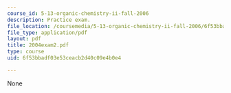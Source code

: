```yaml
---
course_id: 5-13-organic-chemistry-ii-fall-2006
description: Practice exam.
file_location: /coursemedia/5-13-organic-chemistry-ii-fall-2006/6f53bbadf03e53ceacb2d40c09e4b0e4_2004exam2.pdf
file_type: application/pdf
layout: pdf
title: 2004exam2.pdf
type: course
uid: 6f53bbadf03e53ceacb2d40c09e4b0e4

---
```

None